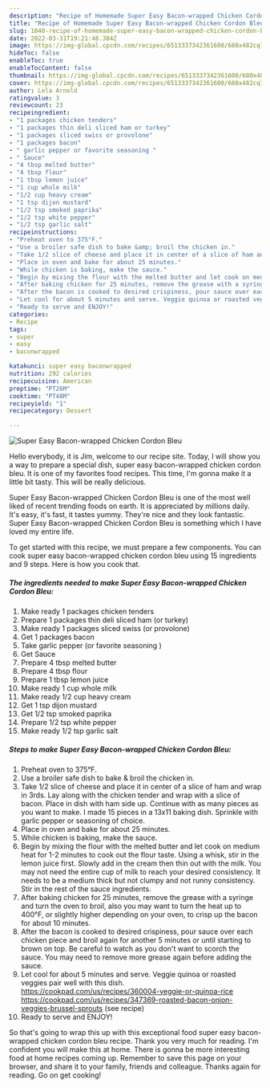 ```yaml
---
description: "Recipe of Homemade Super Easy Bacon-wrapped Chicken Cordon Bleu"
title: "Recipe of Homemade Super Easy Bacon-wrapped Chicken Cordon Bleu"
slug: 1040-recipe-of-homemade-super-easy-bacon-wrapped-chicken-cordon-bleu
date: 2022-03-31T19:21:48.384Z
image: https://img-global.cpcdn.com/recipes/6513337342361600/680x482cq70/super-easy-bacon-wrapped-chicken-cordon-bleu-recipe-main-photo.jpg
hideToc: false
enableToc: true
enableTocContent: false
thumbnail: https://img-global.cpcdn.com/recipes/6513337342361600/680x482cq70/super-easy-bacon-wrapped-chicken-cordon-bleu-recipe-main-photo.jpg
cover: https://img-global.cpcdn.com/recipes/6513337342361600/680x482cq70/super-easy-bacon-wrapped-chicken-cordon-bleu-recipe-main-photo.jpg
author: Lela Arnold
ratingvalue: 3
reviewcount: 23
recipeingredient:
- "1 packages chicken tenders"
- "1 packages thin deli sliced ham or turkey"
- "1 packages sliced swiss or provolone"
- "1 packages bacon"
- " garlic pepper or favorite seasoning "
- " Sauce"
- "4 tbsp melted butter"
- "4 tbsp flour"
- "1 tbsp lemon juice"
- "1 cup whole milk"
- "1/2 cup heavy cream"
- "1 tsp dijon mustard"
- "1/2 tsp smoked paprika"
- "1/2 tsp white pepper"
- "1/2 tsp garlic salt"
recipeinstructions:
- "Preheat oven to 375°F."
- "Use a broiler safe dish to bake &amp; broil the chicken in."
- "Take 1/2 slice of cheese and place it in center of a slice of ham and wrap in 3rds. Lay along with the chicken tender and wrap with a slice of bacon. Place in dish with ham side up. Continue with as many pieces as you want to make. I made 15 pieces in a 13x11 baking dish.  Sprinkle with garlic pepper or seasoning of choice."
- "Place in oven and bake for about 25 minutes."
- "While chicken is baking, make the sauce."
- "Begin by mixing the flour with the melted butter and let cook on medium heat for 1-2 minutes to cook out the flour taste. Using a whisk, stir in the lemon juice first. Slowly add in the cream then thin out with the milk. You may not need the entire cup of milk to reach your desired consistency. It needs to be a medium thick but not clumpy and not runny consistency. Stir in the rest of the sauce ingredients."
- "After baking chicken for 25 minutes, remove the grease with a syringe and turn the oven to broil, also you may want to turn the heat up to 400°F, or slightly higher depending on your oven, to crisp up the bacon for about 10 minutes."
- "After the bacon is cooked to desired crispiness, pour sauce over each chicken piece and broil again for another 5 minutes or until starting to brown on top.  Be careful to watch as you don&#39;t want to scorch the sauce.  You may need to remove more grease again before adding the sauce."
- "Let cool for about 5 minutes and serve. Veggie quinoa or roasted veggies pair well with this dish.  https://cookpad.com/us/recipes/360004-veggie-or-quinoa-rice https://cookpad.com/us/recipes/347369-roasted-bacon-onion-veggies-brussel-sprouts           (see recipe)"
- "Ready to serve and ENJOY!"
categories:
- Recipe
tags:
- super
- easy
- baconwrapped

katakunci: super easy baconwrapped 
nutrition: 292 calories
recipecuisine: American
preptime: "PT26M"
cooktime: "PT48M"
recipeyield: "1"
recipecategory: Dessert

---
```



![Super Easy Bacon-wrapped Chicken Cordon Bleu](https://img-global.cpcdn.com/recipes/6513337342361600/680x482cq70/super-easy-bacon-wrapped-chicken-cordon-bleu-recipe-main-photo.jpg)

Hello everybody, it is Jim, welcome to our recipe site. Today, I will show you a way to prepare a special dish, super easy bacon-wrapped chicken cordon bleu. It is one of my favorites food recipes. This time, I'm gonna make it a little bit tasty. This will be really delicious.

Super Easy Bacon-wrapped Chicken Cordon Bleu is one of the most well liked of recent trending foods on earth. It is appreciated by millions daily. It's easy, it's fast, it tastes yummy. They're nice and they look fantastic. Super Easy Bacon-wrapped Chicken Cordon Bleu is something which I have loved my entire life.




To get started with this recipe, we must prepare a few components. You can cook super easy bacon-wrapped chicken cordon bleu using 15 ingredients and 9 steps. Here is how you cook that.

<!--inarticleads1-->

##### The ingredients needed to make Super Easy Bacon-wrapped Chicken Cordon Bleu:

1. Make ready 1 packages chicken tenders
1. Prepare 1 packages thin deli sliced ham (or turkey)
1. Make ready 1 packages sliced swiss (or provolone)
1. Get 1 packages bacon
1. Take  garlic pepper (or favorite seasoning )
1. Get  Sauce
1. Prepare 4 tbsp melted butter
1. Prepare 4 tbsp flour
1. Prepare 1 tbsp lemon juice
1. Make ready 1 cup whole milk
1. Make ready 1/2 cup heavy cream
1. Get 1 tsp dijon mustard
1. Get 1/2 tsp smoked paprika
1. Prepare 1/2 tsp white pepper
1. Make ready 1/2 tsp garlic salt




<!--inarticleads2-->

##### Steps to make Super Easy Bacon-wrapped Chicken Cordon Bleu:

1. Preheat oven to 375°F.
1. Use a broiler safe dish to bake &amp; broil the chicken in.
1. Take 1/2 slice of cheese and place it in center of a slice of ham and wrap in 3rds. Lay along with the chicken tender and wrap with a slice of bacon. Place in dish with ham side up. Continue with as many pieces as you want to make. I made 15 pieces in a 13x11 baking dish.  Sprinkle with garlic pepper or seasoning of choice.
1. Place in oven and bake for about 25 minutes.
1. While chicken is baking, make the sauce.
1. Begin by mixing the flour with the melted butter and let cook on medium heat for 1-2 minutes to cook out the flour taste. Using a whisk, stir in the lemon juice first. Slowly add in the cream then thin out with the milk. You may not need the entire cup of milk to reach your desired consistency. It needs to be a medium thick but not clumpy and not runny consistency. Stir in the rest of the sauce ingredients.
1. After baking chicken for 25 minutes, remove the grease with a syringe and turn the oven to broil, also you may want to turn the heat up to 400°F, or slightly higher depending on your oven, to crisp up the bacon for about 10 minutes.
1. After the bacon is cooked to desired crispiness, pour sauce over each chicken piece and broil again for another 5 minutes or until starting to brown on top.  Be careful to watch as you don&#39;t want to scorch the sauce.  You may need to remove more grease again before adding the sauce.
1. Let cool for about 5 minutes and serve. Veggie quinoa or roasted veggies pair well with this dish.  https://cookpad.com/us/recipes/360004-veggie-or-quinoa-rice https://cookpad.com/us/recipes/347369-roasted-bacon-onion-veggies-brussel-sprouts           (see recipe)
1. Ready to serve and ENJOY!



So that's going to wrap this up with this exceptional food super easy bacon-wrapped chicken cordon bleu recipe. Thank you very much for reading. I'm confident you will make this at home. There is gonna be more interesting food at home recipes coming up. Remember to save this page on your browser, and share it to your family, friends and colleague. Thanks again for reading. Go on get cooking!
